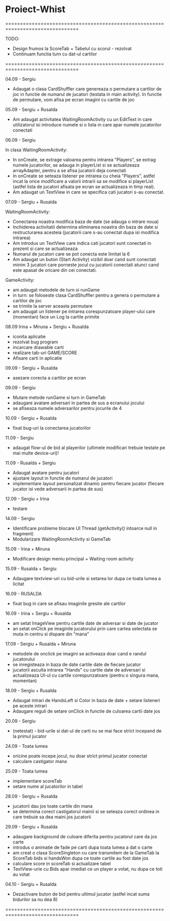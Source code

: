 # Proiect-Whist


===============================================================================

TODO:

- Design frumos la ScoreTab + Tabelul cu scorul - rezolvat
- Continuam functia turn cu dat-ul cartilor

===============================================================================

04.09 - Sergiu

- Adaugat o clasa CardShuffler care genereaza o permutare a cartilor de joc
in functie de numarul de jucatori (testata in main activity). In functie de
permutare, vom afisa pe ecran imagini cu cartile de joc


05.09 - Sergiu + Rusalda

- Am adaugat activitatea WaitingRoomActivity cu un EditText in care 
utilizatorul isi introduce numele si o lista in care apar numele jucatorilor
conectati


06.09 - Sergiu

In clasa WaitingRoomActivity:

- In onCreate, se extrage valoarea pentru intrarea "Players", se extrag numele
    jucatorilor, se adauga in playerList si se actualizeaza arrayAdapter, pentru a 
    se afisa jucatorii deja conectati
- In onCreate se seteaza listener pe intrarea cu cheia "Players", astfel incat
la orice modificare a valorii intrarii sa se modifice si playerList 
(astfel lista de jucatori afisata pe ecran se actualizeaza in timp real).
- Am adaugat un TextView in care se specifica cati jucatori s-au conectat.



07.09 - Sergiu + Rusalda

WaitingRoomActivity:

- Conectarea noastra modifica baza de date (se adauga o intrare noua)
- Inchiderea activitatii determina eliminarea noastra din baza de date si
restructurarea acesteia (jucatorii care s-au conectat dupa isi modifica intrarea)
- Am introdus un TextView care indica cati jucatori sunt conectati in prezent si
care se actualizeaza
- Numarul de jucatori care se pot conecta este limitat la 6
- Am adaugat un buton (Start Activity) vizibil doar cand sunt conectati minim 3
jucatori care porneste jocul cu jucatorii conectati atunci cand este apasat de
oricare din cei conectati.

GameActivity:

- am adaugat metodele de turn si runGame
- in turn: se foloseste clasa CardShuffler pentru a genera o permutare a
cartilor de joc
- se trimite la server aceasta permutare
- am adaugat un listener pe intrarea corespunzatoare player-ului care (momentan)
face un Log la cartile primite


08.09 Irina + Miruna + Sergiu  + Rusalda 
- iconita aplicatie
- rezolvat bug program
- incarcare drawable carti
- realizare tab-uri GAME/SCORE
- Afisare carti in aplicatie

09.09 - Sergiu + Rusalda
- asezare corecta a cartilor pe ecran

09.09 - Sergiu
- Mutare metode runGame si turn in GameTab
- adaugare avatare adversari in partea de sus a ecranului jocului
- se afiseaza numele adversarilor pentru jocurile de 4

10.09 - Sergiu + Rusalda
- fixat bug-uri la conectarea jucatorilor

11.09 - Sergiu
- adaugat flow-ul de bid al playerilor 
(ultimele modificari trebuie testate pe mai multe device-uri)!

11.09 - Rusalda + Sergiu
- Adaugat avatare pentru jucatori
- ajustare layout in functie de numarul de jucatori
- implementare layout personalizat dinamic pentru fiecare jucator (fiecare jucator
isi vede adversarii in partea de sus)

12.09 - Sergiu + Irina
- testare

14.09 - Sergiu
- Identificare probleme blocare UI Thread (getActivity() intoarce null in fragment)
- Modularizare WaitingRoomActivity si GameTab

15.09 - Irina + Miruna
- Modificare design meniu principal + Waiting room activity

15.09 - Rusalda + Sergiu
- Adaugare textview-uri cu bid-urile si setarea lor dupa ce toata lumea a licitat

16.09 - RUSALDA 
- fixat bug in care se afisau imaginile gresite ale cartilor

16.09 - Irina + Sergiu + Rusalda
- am setat ImageView pentru cartile date de adversar si date de jucator
- an setat onClick pe imaginile jucatorului prin care cartea selectata se
muta in centru si dispare din "mana"

17.09 - Sergiu + Rusalda + Miruna
- metodele de onclick pe imagini se activeaza doar cand e randul jucatorului
- se inregisteaza in baza de date cartile date de fiecare jucator
- jucatorii asculta intrarea "Hands" cu cartile date de adversari si 
actualizeaza UI-ul cu cartile corespunzatoare (pentru o singura mana,
 momentan)

18.09 - Sergiu + Rusalda
- Adaugat intrari de HandsLeft si Color in baza de date + setare listeneri pe
aceste intrari
- Adaugare reguli de setare onClick in functie de culoarea cartii date jos

20.09 - Sergiu
- (netestat) - bid-urile si dat-ul de carti nu se mai face strict incepand
de la primul jucator

24.09 - Toata lumea
- oricine poate incepe jocul, nu doar strict primul jucator conectat
- calculare castigator mana

25.09 - Toata lumea
- implementare scoreTab
- setare nume al jucatorilor in tabel

28.09 - Sergiu + Rusalda
- jucatorii dau jos toate cartile din mana
- se determina corect castigatorul mainii si se seteaza corect ordinea in care trebuie
sa dea maini jos jucatorii

29.09 - Sergiu + Rusalda
- adaugare background de culoare diferita pentru jucatorul care da jos carte
- introdus o animatie de fade pe carti dupa toata lumea a dat o carte
- am creat o clasa ScoreSingleton cu care transmitem de la GameTab la ScoreTab
bids si handsWon dupa ce toate cartile au fost date jos
- calculare score in scoreTab si actualizare tabel
- TextView-urie cu Bids apar imediat ce un player a votat, nu dupa ce toti au
votat


04.10 - Sergiu + Rusalda
- Dezactivare buton de bid pentru ultimul jucator (astfel incat suma bidurilor
sa nu dea 8)


===============================================================================


